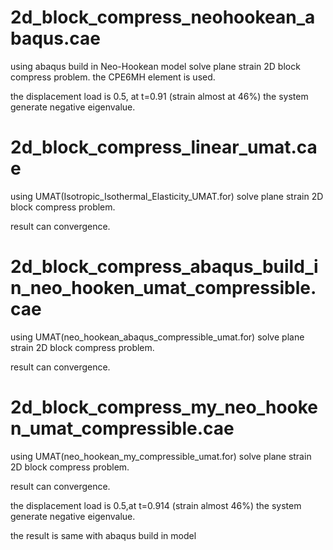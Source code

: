 # 2d_block_compress_neohookean_abaqus.cae
using abaqus build in Neo-Hookean model solve plane strain 2D block compress problem. the CPE6MH element is used.

the displacement load is 0.5, at t=0.91 (strain almost at 46%) the system generate negative eigenvalue. 

# 2d_block_compress_linear_umat.cae
using UMAT(Isotropic_Isothermal_Elasticity_UMAT.for) solve plane strain 2D block compress problem.

result can convergence.

# 2d_block_compress_abaqus_build_in_neo_hooken_umat_compressible.cae
using UMAT(neo_hookean_abaqus_compressible_umat.for) solve plane strain 2D block compress problem.

result can convergence.

# 2d_block_compress_my_neo_hooken_umat_compressible.cae
using UMAT(neo_hookean_my_compressible_umat.for) solve plane strain 2D block compress problem.

result can convergence.

the displacement load is 0.5,at t=0.914 (strain almost 46%) the system generate negative eigenvalue.

the result is same with abaqus build in model